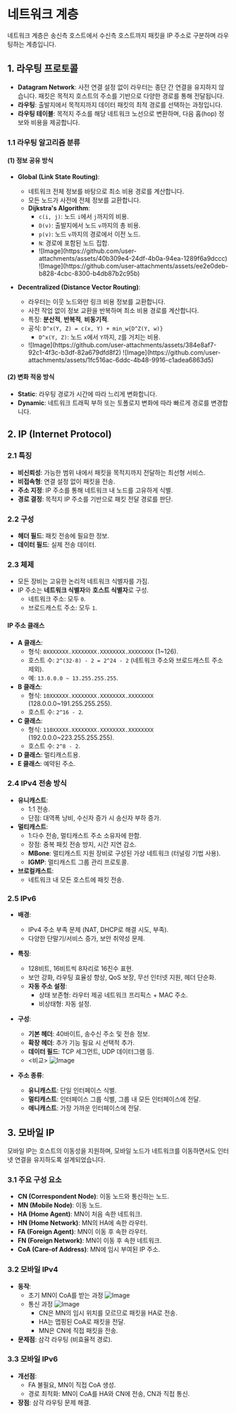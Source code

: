 # 네트워크 계층

네트워크 계층은 송신측 호스트에서 수신측 호스트까지 패킷을 IP 주소로 구분하며 라우팅하는 계층입니다.

## 1. 라우팅 프로토콜

- **Datagram Network**: 사전 연결 설정 없이 라우터는 종단 간 연결을 유지하지 않습니다. 패킷은 목적지 호스트의 주소를 기반으로 다양한 경로를 통해 전달됩니다.
- **라우팅**: 출발지에서 목적지까지 데이터 패킷의 최적 경로를 선택하는 과정입니다.
- **라우팅 테이블**: 목적지 주소를 해당 네트워크 노선으로 변환하며, 다음 홉(hop) 정보와 비용을 제공합니다.

### 1.1 라우팅 알고리즘 분류

#### (1) 정보 공유 방식
- **Global (Link State Routing)**:
  - 네트워크 전체 정보를 바탕으로 최소 비용 경로를 계산합니다.
  - 모든 노드가 사전에 전체 정보를 교환합니다.
  - **Dijkstra's Algorithm**:
    - `c(i, j)`: 노드 `i`에서 `j`까지의 비용.
    - `D(v)`: 출발지에서 노드 `v`까지의 총 비용.
    - `p(v)`: 노드 `v`까지의 경로에서 이전 노드.
    - `N`: 경로에 포함된 노드 집합.
    - <ex>
       ![Image](https://github.com/user-attachments/assets/40b309e4-24df-4b0a-94ea-1289f6a9dccc)
       ![Image](https://github.com/user-attachments/assets/ee2e0deb-b828-4cbc-8300-b4db87b2c95b)
     
- **Decentralized (Distance Vector Routing)**:
  - 라우터는 이웃 노드와만 링크 비용 정보를 교환합니다.
  - 사전 작업 없이 정보 교환을 반복하며 최소 비용 경로를 계산합니다.
  - 특징: **분산적**, **반복적**, **비동기적**.
  - 공식: `D^x(Y, Z) = c(x, Y) + min_w{D^Z(Y, w)}`
    - `D^x(Y, Z)`: 노드 `x`에서 `Y`까지, `Z`를 거치는 비용.
  - <ex>
     ![Image](https://github.com/user-attachments/assets/384e8af7-92c1-4f3c-b3df-82a679dfd8f2)
     ![Image](https://github.com/user-attachments/assets/1fc516ac-6ddc-4b48-9916-c1adea6863d5)

#### (2) 변화 적응 방식
- **Static**: 라우팅 경로가 시간에 따라 느리게 변화합니다.
- **Dynamic**: 네트워크 트래픽 부하 또는 토폴로지 변화에 따라 빠르게 경로를 변경합니다.

## 2. IP (Internet Protocol)

### 2.1 특징
- **비신뢰성**: 가능한 범위 내에서 패킷을 목적지까지 전달하는 최선형 서비스.
- **비접속형**: 연결 설정 없이 패킷을 전송.
- **주소 지정**: IP 주소를 통해 네트워크 내 노드를 고유하게 식별.
- **경로 결정**: 목적지 IP 주소를 기반으로 패킷 전달 경로를 판단.

### 2.2 구성
- **헤더 필드**: 패킷 전송에 필요한 정보.
- **데이터 필드**: 실제 전송 데이터.

### 2.3 체제
- 모든 장비는 고유한 논리적 네트워크 식별자를 가짐.
- IP 주소는 **네트워크 식별자**와 **호스트 식별자**로 구성.
  - 네트워크 주소: 모두 `0`.
  - 브로드캐스트 주소: 모두 `1`.

#### IP 주소 클래스
- **A 클래스**:
  - 형식: `0XXXXXXX.XXXXXXXX.XXXXXXXX.XXXXXXXX` (1~126).
  - 호스트 수: `2^(32-8) - 2 = 2^24 - 2` (네트워크 주소와 브로드캐스트 주소 제외).
  - 예: `13.0.0.0 ~ 13.255.255.255`.
- **B 클래스**:
  - 형식: `10XXXXXX.XXXXXXXX.XXXXXXXX.XXXXXXXX` (128.0.0.0~191.255.255.255).
  - 호스트 수: `2^16 - 2`.
- **C 클래스**:
  - 형식: `110XXXXX.XXXXXXXX.XXXXXXXX.XXXXXXXX` (192.0.0.0~223.255.255.255).
  - 호스트 수: `2^8 - 2`.
- **D 클래스**: 멀티캐스트용.
- **E 클래스**: 예약된 주소.

### 2.4 IPv4 전송 방식
- **유니캐스트**:
  - 1:1 전송.
  - 단점: 대역폭 낭비, 수신자 증가 시 송신자 부하 증가.
- **멀티캐스트**:
  - 1:다수 전송, 멀티캐스트 주소 소유자에 한함.
  - 장점: 중복 패킷 전송 방지, 시간 지연 감소.
  - **MBone**: 멀티캐스트 지원 장비로 구성된 가상 네트워크 (터널링 기법 사용).
  - **IGMP**: 멀티캐스트 그룹 관리 프로토콜.
- **브로컬캐스트**:
  - 네트워크 내 모든 호스트에 패킷 전송.

### 2.5 IPv6
- **배경**:
  - IPv4 주소 부족 문제 (NAT, DHCP로 해결 시도, 부족).
  - 다양한 단말기/서비스 증가, 보안 취약성 문제.
- **특징**:
  - 128비트, 16비트씩 8자리로 16진수 표현.
  - 보안 강화, 라우팅 효율성 향상, QoS 보장, 무선 인터넷 지원, 헤더 단순화.
  - **자동 주소 설정**:
    - 상태 보존형: 라우터 제공 네트워크 프리픽스 + MAC 주소.
    - 비상태형: 자동 설정.
- **구성**:
  - **기본 헤더**: 40바이트, 송수신 주소 및 전송 정보.
  - **확장 헤더**: 추가 기능 필요 시 선택적 추가.
  - **데이터 필드**: TCP 세그먼트, UDP 데이터그램 등.
  - <비교>
    ![Image](https://github.com/user-attachments/assets/7501ecfe-83ca-41fc-85f0-7d3222844dae)
    
- **주소 종류**:
  - **유니캐스트**: 단일 인터페이스 식별.
  - **멀티캐스트**: 인터페이스 그룹 식별, 그룹 내 모든 인터페이스에 전달.
  - **애니캐스트**: 가장 가까운 인터페이스에 전달.

## 3. 모바일 IP

모바일 IP는 호스트의 이동성을 지원하며, 모바일 노드가 네트워크를 이동하면서도 인터넷 연결을 유지하도록 설계되었습니다.

### 3.1 주요 구성 요소
- **CN (Correspondent Node)**: 이동 노드와 통신하는 노드.
- **MN (Mobile Node)**: 이동 노드.
- **HA (Home Agent)**: MN이 처음 속한 네트워크.
- **HN (Home Network)**: MN의 HA에 속한 라우터.
- **FA (Foreign Agent)**: MN이 이동 후 속한 라우터.
- **FN (Foreign Network)**: MN이 이동 후 속한 네트워크.
- **CoA (Care-of Address)**: MN에 임시 부여된 IP 주소.

### 3.2 모바일 IPv4
- **동작**:
  - 초기 MN이 CoA를 받는 과정
     ![Image](https://github.com/user-attachments/assets/9d2a19bc-4eec-478b-ae79-9b3b626dd4ce) 
  - 통신 과정
    ![Image](https://github.com/user-attachments/assets/b0c94f0d-822c-4490-80e9-70a5355982b8) 
    - CN은 MN의 임시 위치를 모르므로 패킷을 HA로 전송.
    - HA는 맵핑된 CoA로 패킷을 전달.
    - MN은 CN에 직접 패킷을 전송.
- **문제점**: 삼각 라우팅 (비효율적 경로).

### 3.3 모바일 IPv6
- **개선점**:
  - FA 불필요, MN이 직접 CoA 생성.
  - 경로 최적화: MN이 CoA를 HA와 CN에 전송, CN과 직접 통신.
- **장점**: 삼각 라우팅 문제 해결.
